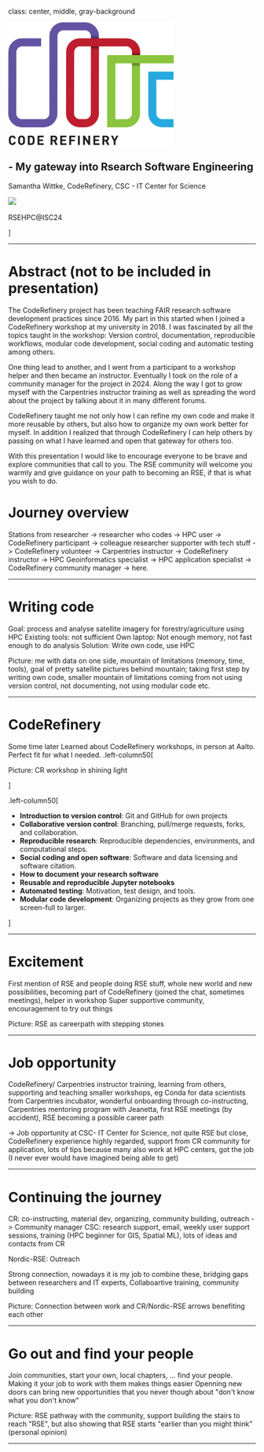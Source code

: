 class: center, middle, gray-background

<img src="img/coderefinery.png"
     alt="CodeRefinery logo"
     style="height: 250px;"/>

## - My gateway into Rsearch Software Engineering

Samantha Wittke, CodeRefinery, CSC - IT Center for Science

![](https://i.creativecommons.org/l/by/4.0/88x31.png)

RSEHPC@ISC24

]

---

# Abstract (not to be included in presentation)

The CodeRefinery project has been teaching FAIR research software development practices since 2016. My part in this started when I joined a CodeRefinery workshop at my university in 2018. I was fascinated by all the topics taught in the workshop: Version control, documentation, reproducible workflows, modular code development, social coding and automatic testing among others.

One thing lead to another, and I went from a participant to a workshop helper and then became an instructor. Eventually I took on the role of a community manager for the project in 2024. Along the way I got to grow myself with the Carpentries instructor training as well as spreading the word about the project by talking about it in many different forums.

CodeRefinery taught me not only how I can refine my own code and make it more reusable by others, but also how to organize my own work better for myself. In addition I realized that through CodeRefinery I can help others by passing on what I have learned and open that gateway for others too.

With this presentation I would like to encourage everyone to be brave and explore communities that call to you. The RSE community will welcome you warmly and give guidance on your path to becoming an RSE, if that is what you wish to do.

# Journey overview

Stations from researcher -> researcher who codes -> HPC user -> CodeRefinery participant -> colleague researcher supporter with tech stuff -> CodeRefinery volunteer -> Carpentries instructor -> CodeRefinery instructor -> HPC Geoinformatics specialist -> HPC application specialist -> CodeRefinery community manager -> here.

---

# Writing code

Goal: process and analyse satellite imagery for forestry/agriculture using HPC
Existing tools: not sufficient 
Own laptop: Not enough memory, not fast enough to do analysis
Solution: Write own code, use HPC

Picture: me with data on one side, mountain of limitations (memory, time, tools), goal of pretty satellite pictures behind mountain; taking first step by writing own code, smaller mountain of limitations coming from not using version control, not documenting, not using modular code etc.

---

# CodeRefinery

Some time later
Learned about CodeRefinery workshops, in person at Aalto. Perfect fit for what I needed.
.left-column50[

Picture: CR workshop in shining light

]


.left-column50[
- **Introduction to version control**: Git and GitHub for own projects
- **Collaborative version control**: Branching, pull/merge requests, forks, and collaboration.
- **Reproducible research**: Reproducible dependencies, environments, and computational steps.
- **Social coding and open software**: Software and data licensing and software citation.
- **How to document your research software**
- **Reusable and reproducible Jupyter notebooks**
- **Automated testing**: Motivation, test design, and tools.
- **Modular code development**: Organizing projects as they grow from one screen-full to larger.

]



---

# Excitement

First mention of RSE and people doing RSE stuff, whole new world and new possibilities, becoming part of CodeRefinery (joined the chat, sometimes meetings), helper in workshop
Super supportive community, encouragement to try out things

Picture: RSE as careerpath with stepping stones

---

# Job opportunity

CodeRefinery/ Carpentries instructor training, learning from others, supporting and teaching smaller workshops, eg Conda for data scientists from Carpentries incubator, wonderful onboarding through co-instructing, 
Carpentries mentoring program with Jeanetta, first RSE meetings (by accident), RSE becoming a possible career path

-> Job opportunity at CSC- IT Center for Science, not quite RSE but close, CodeRefinery experience highly regarded, support from CR community for application, lots of tips because many also work at HPC centers, got the job (I never ever would have imagined being able to get)



---

# Continuing the journey

CR: co-instructing, material dev, organizing, community building, outreach -> Community manager
CSC: research support, email, weekly user support sessions, training (HPC beginner for GIS, Spatial ML), lots of ideas and contacts from CR

Nordic-RSE: Outreach

Strong connection, nowadays it is my job to combine these, bridging gaps between researchers and IT experts, Collaboartive training, community building

Picture: Connection between work and CR/Nordic-RSE arrows benefiting each other

---

# Go out and find your people

Join communities, start your own, local chapters, ... find your people. 
Making it your job to work with them makes things easier
Openning new doors can bring new opportunities that you never though about "don't know what you don't know"

Picture: RSE pathway with the community, support building the stairs to reach "RSE", but also showing that RSE starts "earlier than you might think" (personal opinion)

---

